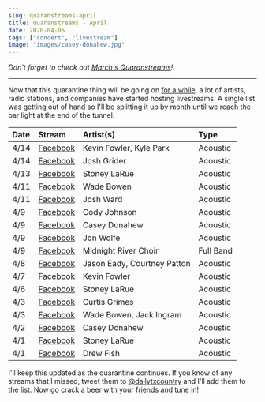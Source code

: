 ```yaml
---
slug: quaranstreams-april
title: Quaranstreams - April
date: 2020-04-05
tags: ["concert", "livestream"]
image: "images/casey-donahew.jpg"
---
```


_Don't forget to check out [March's Quaranstreams][quaranstreams-march]!._

---

Now that this quarantine thing will be going on [for a while][ny-times], a lot of artists, radio stations, and companies have started hosting livestreams. A single list was getting out of hand so I'll be splitting it up by month until we reach the bar light at the end of the tunnel.

| Date | Stream                           | Artist(s)                   | Type      |
| :--- | :------------------------------- | :-------------------------- | :-------- |
| 4/14 | [Facebook][kevin-fowler-2]       | Kevin Fowler, Kyle Park     | Acoustic  |
| 4/14 | [Facebook][josh-grider]          | Josh Grider                 | Acoustic  |
| 4/13 | [Facebook][stoney-larue-3]       | Stoney LaRue                | Acoustic  |
| 4/11 | [Facebook][wade-bowen-2]         | Wade Bowen                  | Acoustic  |
| 4/11 | [Facebook][josh-ward]            | Josh Ward                   | Acoustic  |
| 4/9  | [Facebook][cody-johnson]         | Cody Johnson                | Acoustic  |
| 4/9  | [Facebook][casey-donahew-2]      | Casey Donahew               | Acoustic  |
| 4/9  | [Facebook][jon-wolfe]            | Jon Wolfe                   | Acoustic  |
| 4/9  | [Facebook][midnight-river-choir] | Midnight River Choir        | Full Band |
| 4/8  | [Facebook][jason-eady]           | Jason Eady, Courtney Patton | Acoustic  |
| 4/7  | [Facebook][kevin-fowler-1]       | Kevin Fowler                | Acoustic  |
| 4/6  | [Facebook][stoney-larue-2]       | Stoney LaRue                | Acoustic  |
| 4/3  | [Facebook][curtis-grimes]        | Curtis Grimes               | Acoustic  |
| 4/3  | [Facebook][wade-bowen-1]         | Wade Bowen, Jack Ingram     | Acoustic  |
| 4/2  | [Facebook][casey-donahew-1]      | Casey Donahew               | Acoustic  |
| 4/1  | [Facebook][stoney-larue-1]       | Stoney LaRue                | Acoustic  |
| 4/1  | [Facebook][drew-fish]            | Drew Fish                   | Acoustic  |

I'll keep this updated as the quarantine continues. If you know of any streams that I missed, tweet them to [@dailytxcountry][twitter] and I'll add them to the list. Now go crack a beer with your friends and tune in!

[ny-times]: https://www.nytimes.com/2020/03/29/world/coronavirus-live-news-updates.html
[quaranstreams-march]: /posts/quaranstreams-march
[kevin-fowler-2]: https://www.facebook.com/15822102761/videos/153991239342416
[josh-grider]: https://www.facebook.com/464449500251833/videos/2503391176593066
[stoney-larue-3]: https://www.facebook.com/144950267652/videos/553685335136570
[wade-bowen-2]: https://www.facebook.com/17995575887/videos/1086658571712441
[josh-ward]: https://www.facebook.com/464449500251833/videos/2760184867429683
[cody-johnson]: https://www.facebook.com/12417566442/videos/223100655567405
[casey-donahew-2]: https://www.facebook.com/121598385287/videos/647124112534158
[jon-wolfe]: https://www.facebook.com/7764681979/videos/3198340600200534
[midnight-river-choir]: https://www.facebook.com/464449500251833/videos/2934820809932261
[jason-eady]: https://www.facebook.com/464449500251833/videos/231834371352682
[kevin-fowler-1]: https://www.facebook.com/15822102761/videos/239211790781245
[stoney-larue-2]: https://www.facebook.com/144950267652/videos/2961231943897477
[curtis-grimes]: https://www.facebook.com/464449500251833/videos/215002039732026
[wade-bowen-1]: https://www.facebook.com/17995575887/videos/908794339533599
[casey-donahew-1]: https://www.facebook.com/121598385287/videos/524808571802175
[stoney-larue-1]: https://www.facebook.com/144950267652/videos/899047443870671
[drew-fish]: https://www.facebook.com/464449500251833/videos/213093483259969
[twitter]: https://twitter.com/dailytxcountry
